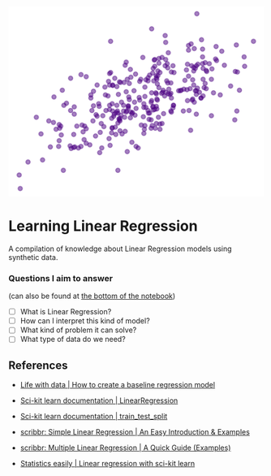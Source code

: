 
<img src="./assets/synthetic-data.png" style="width:100%; max-height:400px; margin:none; padding:none;" alt="some linear data">

# Learning Linear Regression

A compilation of knowledge about Linear Regression models using synthetic data.

### Questions I aim to answer

(can also be found at [the bottom of the notebook](./linear-regression.ipynb))

* [ ] What is Linear Regression?
* [ ] How can I interpret this kind of model?
* [ ] What kind of problem it can solve?
* [ ] What type of data do we need?

## References

* [Life with data | How to create a baseline regression model](https://lifewithdata.com/2022/03/22/how-to-create-a-baseline-regression-model-in-scikit-learn/)

* [Sci-kit learn documentation | LinearRegression](https://scikit-learn.org/stable/modules/generated/sklearn.linear_model.LinearRegression.html)

* [Sci-kit learn documentation | train_test_split](https://scikit-learn.org/stable/modules/generated/sklearn.model_selection.train_test_split.html)

* [scribbr: Simple Linear Regression | An Easy Introduction & Examples](https://www.scribbr.com/statistics/simple-linear-regression/)

* [scribbr: Multiple Linear Regression | A Quick Guide (Examples)](https://www.scribbr.com/statistics/multiple-linear-regression/)

* [Statistics easily | Linear regression with sci-kit learn](https://statisticseasily.com/linear-regression-with-scikit-learn/)
